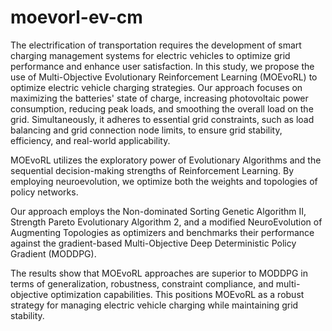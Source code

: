 # moevorl-ev-cm
The electrification of transportation requires the development of smart charging management systems for electric vehicles to optimize grid performance and enhance user satisfaction. 
In this study, we propose the use of Multi-Objective Evolutionary Reinforcement Learning (MOEvoRL) to optimize electric vehicle charging strategies. 
Our approach focuses on maximizing the batteries' state of charge, increasing photovoltaic power consumption, reducing peak loads, and smoothing the overall load on the grid. 
Simultaneously, it adheres to essential grid constraints, such as load balancing and grid connection node limits, to ensure grid stability, efficiency, and real-world applicability.

MOEvoRL utilizes the exploratory power of Evolutionary Algorithms and the sequential decision-making strengths of Reinforcement Learning. 
By employing neuroevolution, we optimize both the weights and topologies of policy networks.

Our approach employs the Non-dominated Sorting Genetic Algorithm II, Strength Pareto Evolutionary Algorithm 2, and a modified NeuroEvolution of Augmenting Topologies as optimizers and benchmarks their performance against the gradient-based Multi-Objective Deep Deterministic Policy Gradient (MODDPG).

The results show that MOEvoRL approaches are superior to MODDPG in terms of generalization, robustness, constraint compliance, and multi-objective optimization capabilities. 
This positions MOEvoRL as a robust strategy for managing electric vehicle charging while maintaining grid stability.
